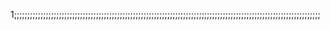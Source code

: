 1;;;;;;;;;;;;;;;;;;;;;;;;;;;;;;;;;;;;;;;;;;;;;;;;;;;;;;;;;;;;;;;;;;;;;;;;;;;;;;;;;;;;;;;;;;;;;;;;;;;;;;;;;;;;;;;;;;;;
